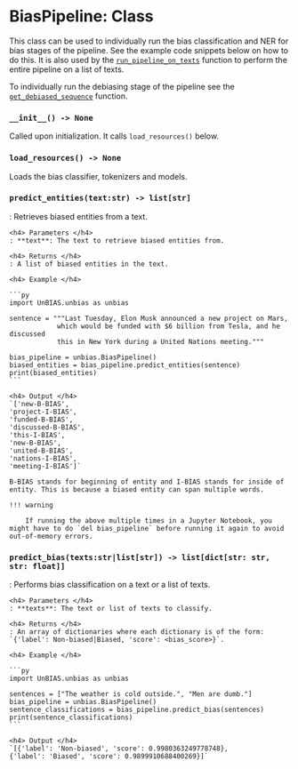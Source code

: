 # BiasPipeline: Class

This class can be used to individually run the bias classification and NER for bias stages of the pipeline. See the example code snippets below on how to do this. It is also used by the [`run_pipeline_on_texts`](core_functions.md) function to perform the entire pipeline on a list of texts. 

To individually run the debiasing stage of the pipeline see the [`get_debiased_sequence`](core_functions.md) function.


### `__init__() -> None`
Called upon initialization. It calls `load_resources()` below.

### `load_resources() -> None`
Loads the bias classifier, tokenizers and models.

### `predict_entities(text:str) -> list[str]`
: Retrieves biased entities from a text. 

    <h4> Parameters </h4>
    : **text**: The text to retrieve biased entities from.

    <h4> Returns </h4>
    : A list of biased entities in the text.

    <h4> Example </h4>

    ```py
    import UnBIAS.unbias as unbias

    sentence = """Last Tuesday, Elon Musk announced a new project on Mars, 
                which would be funded with $6 billion from Tesla, and he discussed  
                this in New York during a United Nations meeting."""

    bias_pipeline = unbias.BiasPipeline()
    biased_entities = bias_pipeline.predict_entities(sentence)
    print(biased_entities)
    ```

    <h4> Output </h4>
    `['new-B-BIAS',
    'project-I-BIAS',
    'funded-B-BIAS',
    'discussed-B-BIAS',
    'this-I-BIAS',
    'new-B-BIAS',
    'united-B-BIAS',
    'nations-I-BIAS',
    'meeting-I-BIAS']`

    B-BIAS stands for beginning of entity and I-BIAS stands for inside of entity. This is because a biased entity can span multiple words.

    !!! warning

        If running the above multiple times in a Jupyter Notebook, you might have to do `del bias_pipeline` before running it again to avoid out-of-memory errors.

### `predict_bias(texts:str|list[str]) -> list[dict[str: str, str: float]]`
: Performs bias classification on a text or a list of texts. 

    <h4> Parameters </h4>
    : **texts**: The text or list of texts to classify.

    <h4> Returns </h4>
    : An array of dictionaries where each dictionary is of the form: 
    `{'label': Non-biased|Biased, 'score': <bias_score>}`. 

    <h4> Example </h4>

    ```py
    import UnBIAS.unbias as unbias

    sentences = ["The weather is cold outside.", "Men are dumb."]
    bias_pipeline = unbias.BiasPipeline()
    sentence_classifications = bias_pipeline.predict_bias(sentences)
    print(sentence_classifications)
    ```

    <h4> Output </h4>
    `[{'label': 'Non-biased', 'score': 0.9980363249778748},
    {'label': 'Biased', 'score': 0.9899910688400269}]`

   



